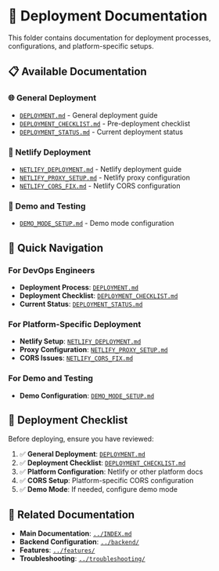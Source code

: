 # 🚀 Deployment Documentation

This folder contains documentation for deployment processes, configurations, and platform-specific setups.

## 📋 Available Documentation

### 🌐 General Deployment
- [`DEPLOYMENT.md`](DEPLOYMENT.md) - General deployment guide
- [`DEPLOYMENT_CHECKLIST.md`](DEPLOYMENT_CHECKLIST.md) - Pre-deployment checklist
- [`DEPLOYMENT_STATUS.md`](DEPLOYMENT_STATUS.md) - Current deployment status

### 🔗 Netlify Deployment
- [`NETLIFY_DEPLOYMENT.md`](NETLIFY_DEPLOYMENT.md) - Netlify deployment guide
- [`NETLIFY_PROXY_SETUP.md`](NETLIFY_PROXY_SETUP.md) - Netlify proxy configuration
- [`NETLIFY_CORS_FIX.md`](NETLIFY_CORS_FIX.md) - Netlify CORS configuration

### 🧪 Demo and Testing
- [`DEMO_MODE_SETUP.md`](DEMO_MODE_SETUP.md) - Demo mode configuration

## 🎯 Quick Navigation

### For DevOps Engineers
- **Deployment Process**: [`DEPLOYMENT.md`](DEPLOYMENT.md)
- **Deployment Checklist**: [`DEPLOYMENT_CHECKLIST.md`](DEPLOYMENT_CHECKLIST.md)
- **Current Status**: [`DEPLOYMENT_STATUS.md`](DEPLOYMENT_STATUS.md)

### For Platform-Specific Deployment
- **Netlify Setup**: [`NETLIFY_DEPLOYMENT.md`](NETLIFY_DEPLOYMENT.md)
- **Proxy Configuration**: [`NETLIFY_PROXY_SETUP.md`](NETLIFY_PROXY_SETUP.md)
- **CORS Issues**: [`NETLIFY_CORS_FIX.md`](NETLIFY_CORS_FIX.md)

### For Demo and Testing
- **Demo Configuration**: [`DEMO_MODE_SETUP.md`](DEMO_MODE_SETUP.md)

## 🔧 Deployment Checklist

Before deploying, ensure you have reviewed:

1. ✅ **General Deployment**: [`DEPLOYMENT.md`](DEPLOYMENT.md)
2. ✅ **Deployment Checklist**: [`DEPLOYMENT_CHECKLIST.md`](DEPLOYMENT_CHECKLIST.md)
3. ✅ **Platform Configuration**: Netlify or other platform docs
4. ✅ **CORS Setup**: Platform-specific CORS configuration
5. ✅ **Demo Mode**: If needed, configure demo mode

## 🔗 Related Documentation

- **Main Documentation**: [`../INDEX.md`](../INDEX.md)
- **Backend Configuration**: [`../backend/`](../backend/)
- **Features**: [`../features/`](../features/)
- **Troubleshooting**: [`../troubleshooting/`](../troubleshooting/)